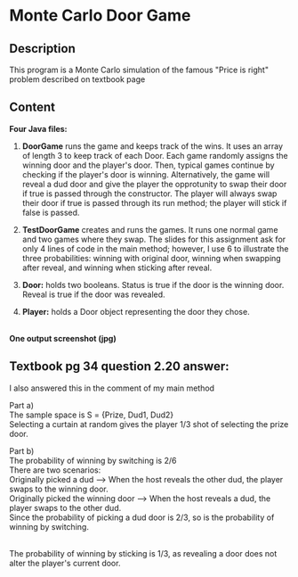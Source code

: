 # Monte Carlo Door Game

## Description
This program is a Monte Carlo simulation of the famous "Price is right" problem described on textbook page


## Content
**Four Java files:**<br>
1. **DoorGame** runs the game and keeps track of the wins. It uses an array of length 3 to keep track of each Door.
Each game randomly assigns the winning door and the player's door. Then, typical games continue by checking if the
player's door is winning. Alternatively, the game will reveal a dud door and give the player the opprotunity to swap
their door if true is passed through the constructor. The player will always swap their door if true is passed through
its run method; the player will stick if false is passed.<br>

2. **TestDoorGame** creates and runs the games. It runs one normal game and two games where they swap.
The slides for this assignment ask for only 4 lines of code in the main method; however, I use 6 to
illustrate the three probabilities: winning with original door, winning when swapping after reveal,
and winning when sticking after reveal.<br>

3. **Door:** holds two booleans. Status is true if the door is the winning door. Reveal is true if the door was revealed.<br>

4. **Player:** holds a Door object representing the door they chose.<br><br>

**One output screenshot (jpg)**<br>

## Textbook pg 34 question 2.20 answer:
I also answered this in the comment of my main method

Part a)<br>
The sample space is S = {Prize, Dud1, Dud2}<br>
Selecting a curtain at random gives the player 
1/3 shot of selecting the prize door.

Part b)<br>
The probability of winning by switching is 2/6<br>
There are two scenarios: <br>
Originally picked a dud --> When the host reveals the other dud, the player swaps to the winning door.<br>
Originally picked the winning door --> When the host reveals a dud, the player swaps to the other dud.<br>
Since the probability of picking a dud door is 2/3, so is the probability of winning by switching. <br> <br>

The probability of winning by sticking is 1/3, as revealing a door does not alter the player's current door.
